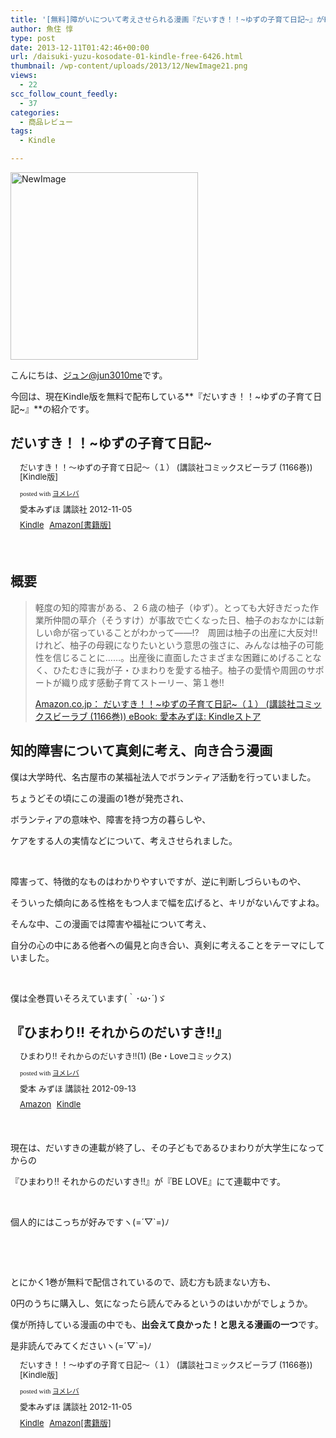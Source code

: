 ```yaml
---
title: '[無料]障がいについて考えさせられる漫画『だいすき！！~ゆずの子育て日記~』がKindle版で無料配布中！'
author: 魚住 惇
type: post
date: 2013-12-11T01:42:46+00:00
url: /daisuki-yuzu-kosodate-01-kindle-free-6426.html
thumbnail: /wp-content/uploads/2013/12/NewImage21.png
views:
  - 22
scc_follow_count_feedly:
  - 37
categories:
  - 商品レビュー
tags:
  - Kindle

---
```

<img decoding="async" loading="lazy" title="NewImage.png" src="/wp-content/uploads/2013/12/NewImage2.png" alt="NewImage" width="300" height="300" border="0" />

<!--more-->

こんにちは、[ジュン@jun3010me][1]です。

今回は、現在Kindle版を無料で配布している**『だいすき！！~ゆずの子育て日記~』**の紹介です。

## だいすき！！~ゆずの子育て日記~

<div class="booklink-box" style="text-align: left; padding-bottom: 20px; font-size: small; /zoom: 1; overflow: hidden;">
  <div class="booklink-image" style="float: left; margin: 0 15px 10px 0;">
    <a name="booklink" href="http://www.amazon.co.jp/exec/obidos/asin/B00A2MD6HU/jn050191-22/" rel="nofollow" target="_blank"></a><img decoding="async" style="border: none;" src="http://ecx.images-amazon.com/images/I/51q8IK5AMML._SL160_.jpg" alt="" />
  </div>
  <div class="booklink-info" style="line-height: 120%; /zoom: 1; overflow: hidden;">
    <div class="booklink-name" style="margin-bottom: 10px; line-height: 120%;">
      <a name="booklink" href="http://www.amazon.co.jp/exec/obidos/asin/B00A2MD6HU/jn050191-22/" rel="nofollow" target="_blank"></a>だいすき！！～ゆずの子育て日記～（１） (講談社コミックスビーラブ (1166巻))[Kindle版]</p>
      <div class="booklink-powered-date" style="font-size: 8pt; margin-top: 5px; font-family: verdana; line-height: 120%;">
        posted with <a href="http://yomereba.com" rel="nofollow" target="_blank">ヨメレバ</a>
      </div>
    </div>
    <div class="booklink-detail" style="margin-bottom: 5px;">
      愛本みずほ 講談社 2012-11-05
    </div>
    <div class="booklink-link2" style="margin-top: 10px;">
      <div class="shoplinkkindle" style="display: inline; margin-right: 5px;">
        <a href="http://www.amazon.co.jp/exec/obidos/ASIN/B00A2MD6HU/jn050191-22/" rel="nofollow" target="_blank">Kindle</a>
      </div>
      <div class="shoplinkamazon" style="display: inline; margin-right: 5px;">
        <a title="アマゾン" href="http://www.amazon.co.jp/exec/obidos/ASIN/4063191664/jn050191-22/" rel="nofollow" target="_blank">Amazon[書籍版]</a>
      </div>
    </div>
  </div>
  <div class="booklink-footer" style="clear: left;">
     
  </div>
</div>

## 概要

> 軽度の知的障害がある、２６歳の柚子（ゆず）。とっても大好きだった作業所仲間の草介（そうすけ）が事故で亡くなった日、柚子のおなかには新しい命が宿っていることがわかって――!?　周囲は柚子の出産に大反対!!　けれど、柚子の母親になりたいという意思の強さに、みんなは柚子の可能性を信じることに……。出産後に直面したさまざまな困難にめげることなく、ひたむきに我が子・ひまわりを愛する柚子。柚子の愛情や周囲のサポートが織り成す感動子育てストーリー、第１巻!!
> 
> <p class="origin">
>   <a href="http://www.amazon.co.jp/%E3%81%A0%E3%81%84%E3%81%99%E3%81%8D%EF%BC%81%EF%BC%81%EF%BD%9E%E3%82%86%E3%81%9A%E3%81%AE%E5%AD%90%E8%82%B2%E3%81%A6%E6%97%A5%E8%A8%98%EF%BD%9E%EF%BC%88%EF%BC%91%EF%BC%89-%E8%AC%9B%E8%AB%87%E7%A4%BE%E3%82%B3%E3%83%9F%E3%83%83%E3%82%AF%E3%82%B9%E3%83%93%E3%83%BC%E3%83%A9%E3%83%96-1166%E5%B7%BB-%E6%84%9B%E6%9C%AC%E3%81%BF%E3%81%9A%E3%81%BB-ebook/dp/B00A2MD6HU/ref=sr_1_1?ie=UTF8&qid=1386725112&sr=8-1&keywords=%E3%81%A0%E3%81%84%E3%81%99%E3%81%8D+%E3%82%86%E3%81%9A%E3%81%AE%E5%AD%90%E8%82%B2%E3%81%A6%E6%97%A5%E8%A8%98" target="new">Amazon.co.jp： だいすき！！~ゆずの子育て日記~（１） (講談社コミックスビーラブ (1166巻)) eBook: 愛本みずほ: Kindleストア</a>
> </p>

## 知的障害について真剣に考え、向き合う漫画

僕は大学時代、名古屋市の某福祉法人でボランティア活動を行っていました。

ちょうどその頃にこの漫画の1巻が発売され、

ボランティアの意味や、障害を持つ方の暮らしや、

ケアをする人の実情などについて、考えさせられました。

 

障害って、特徴的なものはわかりやすいですが、逆に判断しづらいものや、

そういった傾向にある性格をもつ人まで幅を広げると、キリがないんですよね。

そんな中、この漫画では障害や福祉について考え、

自分の心の中にある他者への偏見と向き合い、真剣に考えることをテーマにしていました。

 

僕は全巻買いそろえています(｀･ω･´)ゞ

## 『ひまわり!! それからのだいすき!!』

<div class="booklink-box" style="text-align: left; padding-bottom: 20px; font-size: small; /zoom: 1; overflow: hidden;">
  <div class="booklink-image" style="float: left; margin: 0 15px 10px 0;">
    <a name="booklink" href="http://www.amazon.co.jp/exec/obidos/asin/4063803619/jn050191-22/" rel="nofollow" target="_blank"></a><img decoding="async" style="border: none;" src="http://ecx.images-amazon.com/images/I/51OXJV2OULL._SL160_.jpg" alt="" />
  </div>
  <div class="booklink-info" style="line-height: 120%; /zoom: 1; overflow: hidden;">
    <div class="booklink-name" style="margin-bottom: 10px; line-height: 120%;">
      <a name="booklink" href="http://www.amazon.co.jp/exec/obidos/asin/4063803619/jn050191-22/" rel="nofollow" target="_blank"></a>ひまわり!! それからのだいすき!!(1) (Be・Loveコミックス)</p>
      <div class="booklink-powered-date" style="font-size: 8pt; margin-top: 5px; font-family: verdana; line-height: 120%;">
        posted with <a href="http://yomereba.com" rel="nofollow" target="_blank">ヨメレバ</a>
      </div>
    </div>
    <div class="booklink-detail" style="margin-bottom: 5px;">
      愛本 みずほ 講談社 2012-09-13
    </div>
    <div class="booklink-link2" style="margin-top: 10px;">
      <div class="shoplinkamazon" style="display: inline; margin-right: 5px;">
        <a title="アマゾン" href="http://www.amazon.co.jp/exec/obidos/asin/4063803619/jn050191-22/" rel="nofollow" target="_blank">Amazon</a>
      </div>
      <div class="shoplinkkindle" style="display: inline; margin-right: 5px;">
        <a href="http://www.amazon.co.jp/exec/obidos/ASIN/B00C6PJ77Y/jn050191-22/" rel="nofollow" target="_blank">Kindle</a>
      </div>
    </div>
  </div>
  <div class="booklink-footer" style="clear: left;">
     
  </div>
</div>

現在は、だいすきの連載が終了し、その子どもであるひまわりが大学生になってからの

『ひまわり!! それからのだいすき!!』が『BE LOVE』にて連載中です。

 

個人的にはこっちが好みですヽ(=´▽\`=)ﾉ

 

 

とにかく1巻が無料で配信されているので、読む方も読まない方も、

0円のうちに購入し、気になったら読んでみるというのはいかがでしょうか。

僕が所持している漫画の中でも、**出会えて良かった！と思える漫画の一つ**です。

是非読んでみてくださいヽ(=´▽\`=)ﾉ

<div class="booklink-box" style="text-align: left; padding-bottom: 20px; font-size: small; /zoom: 1; overflow: hidden;">
  <div class="booklink-image" style="float: left; margin: 0 15px 10px 0;">
    <a name="booklink" href="http://www.amazon.co.jp/exec/obidos/asin/B00A2MD6HU/jn050191-22/" rel="nofollow" target="_blank"></a><img decoding="async" style="border: none;" src="http://ecx.images-amazon.com/images/I/51q8IK5AMML._SL160_.jpg" alt="" />
  </div>
  <div class="booklink-info" style="line-height: 120%; /zoom: 1; overflow: hidden;">
    <div class="booklink-name" style="margin-bottom: 10px; line-height: 120%;">
      <a name="booklink" href="http://www.amazon.co.jp/exec/obidos/asin/B00A2MD6HU/jn050191-22/" rel="nofollow" target="_blank"></a>だいすき！！～ゆずの子育て日記～（１） (講談社コミックスビーラブ (1166巻))[Kindle版]</p>
      <div class="booklink-powered-date" style="font-size: 8pt; margin-top: 5px; font-family: verdana; line-height: 120%;">
        posted with <a href="http://yomereba.com" rel="nofollow" target="_blank">ヨメレバ</a>
      </div>
    </div>
    <div class="booklink-detail" style="margin-bottom: 5px;">
      愛本みずほ 講談社 2012-11-05
    </div>
    <div class="booklink-link2" style="margin-top: 10px;">
      <div class="shoplinkkindle" style="display: inline; margin-right: 5px;">
        <a href="http://www.amazon.co.jp/exec/obidos/ASIN/B00A2MD6HU/jn050191-22/" rel="nofollow" target="_blank">Kindle</a>
      </div>
      <div class="shoplinkamazon" style="display: inline; margin-right: 5px;">
        <a title="アマゾン" href="http://www.amazon.co.jp/exec/obidos/ASIN/4063191664/jn050191-22/" rel="nofollow" target="_blank">Amazon[書籍版]</a>
      </div>
    </div>
  </div>
  <div class="booklink-footer" style="clear: left;">
     
  </div>
</div>

 [1]: https://twitter.com/jun3010me